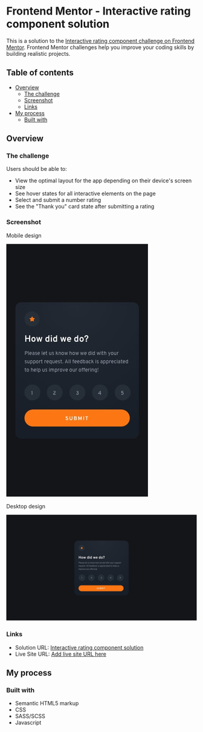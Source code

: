 # Frontend Mentor - Interactive rating component solution

This is a solution to the [Interactive rating component challenge on Frontend Mentor](https://www.frontendmentor.io/challenges/interactive-rating-component-koxpeBUmI). Frontend Mentor challenges help you improve your coding skills by building realistic projects. 

## Table of contents

- [Overview](#overview)
  - [The challenge](#the-challenge)
  - [Screenshot](#screenshot)
  - [Links](#links)
- [My process](#my-process)
  - [Built with](#built-with)

## Overview

### The challenge

Users should be able to:

- View the optimal layout for the app depending on their device's screen size
- See hover states for all interactive elements on the page
- Select and submit a number rating
- See the "Thank you" card state after submitting a rating

### Screenshot

Mobile design

![](design/mobile-design.jpg)

Desktop design

![](design/desktop-design.jpg)

### Links

- Solution URL: [Interactive rating component solution](https://www.frontendmentor.io/solutions/interactive-rating-component-solution-bYKFfhaP65)
- Live Site URL: [Add live site URL here](https://jpbyte.github.io/interactive-rating-component-main/)

## My process

### Built with

- Semantic HTML5 markup
- CSS
- SASS/SCSS
- Javascript